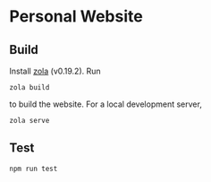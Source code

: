 # Personal Website

## Build

Install [zola](https://www.getzola.org/) (v0.19.2). Run

```console
zola build
```

to build the website. For a local development server,

```console
zola serve
```

## Test

```console
npm run test
```

